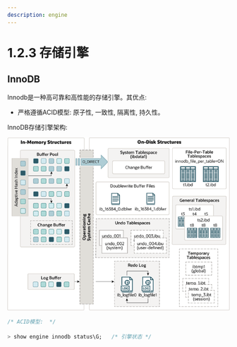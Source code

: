 ```yaml
---
description: engine
---
```


# 1.2.3 存储引擎

## InnoDB

Innodb是一种高可靠和高性能的存储引擎。其优点:

* 严格遵循ACID模型: 原子性, 一致性, 隔离性, 持久性。

InnoDB存储引擎架构:

![Fig1.1 InnoDB Architecture](../../../assets/mysql-fig1.1-innodb-jia-gou.png)

```sql
/* ACID模型:  */

> show engine innodb status\G;   /* 引擎状态 */
```